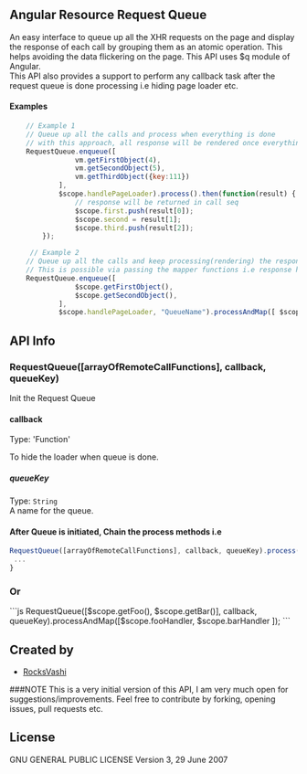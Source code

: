 ## Angular Resource Request Queue
An easy interface to queue up all the XHR requests on the page and display the response of each call by grouping them as an atomic operation.
This helps avoiding the data flickering on the page. This API uses $q module of Angular.
<br />
This API also provides a support to perform any callback task after the request queue is done processing i.e hiding page loader etc.
</p>

#### Examples
```js
	// Example 1
	// Queue up all the calls and process when everything is done
	// with this approach, all response will be rendered once everything is completed i.e queue is empty.
	RequestQueue.enqueue([
        		vm.getFirstObject(4),
                vm.getSecondObject(5),
               	vm.getThirdObject({key:111})
            ],
            $scope.handlePageLoader).process().then(function(result) {
                // response will be returned in call seq
	            $scope.first.push(result[0]);
	            $scope.second = result[1];
	            $scope.third.push(result[2]);
        });

	 // Example 2
	// Queue up all the calls and keep processing(rendering) the response as and when response is ready on the view.
	// This is possible via passing the mapper functions i.e response handlers for each remote call.
	RequestQueue.enqueue([
                $scope.getFirstObject(),
                $scope.getSecondObject(),
            ],
            $scope.handlePageLoader, "QueueName").processAndMap([ $scope.responseHandlerFirstObject, $scope.responseHandlerSecondObject]);

```
## API Info

### RequestQueue([arrayOfRemoteCallFunctions], callback, queueKey)

Init the Request Queue

#### callback

Type: 'Function'

To hide the loader when queue is done.

##### queueKey
Type: `String`<br>
A name for the queue.

#### After Queue is initiated, Chain the process methods i.e
```js
RequestQueue([arrayOfRemoteCallFunctions], callback, queueKey).process().then(promiseArray) {
 ...
}
```

<h3>Or</h3>
```js
RequestQueue([$scope.getFoo(), $scope.getBar()], callback, queueKey).processAndMap([$scope.fooHandler, $scope.barHandler ]);
```

## Created by
- [RocksVashi](https://github.com/rocksvashi)

###NOTE
This is a very initial version of this API, I am very much open for suggestions/improvements. Feel free to contribute by forking, opening issues, pull requests etc.

## License
GNU GENERAL PUBLIC LICENSE Version 3, 29 June 2007
